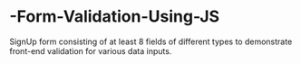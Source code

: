 # -Form-Validation-Using-JS
 SignUp form consisting of at least 8 fields of different types to demonstrate front-end validation for various data inputs.
